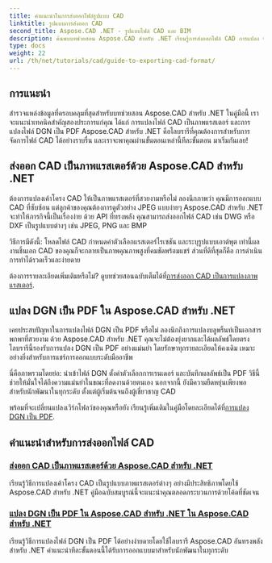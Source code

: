 ```yaml
---
title: คำแนะนำในการส่งออกไฟล์รูปแบบ CAD
linktitle: รูปแบบการส่งออก CAD
second_title: Aspose.CAD .NET - รูปแบบไฟล์ CAD และ BIM
description: ค้นพบบทช่วยสอน Aspose.CAD สำหรับ .NET เรียนรู้การส่งออกไฟล์ CAD การแปลง CAD เป็นภาพแรสเตอร์ และการแปลง DGN เป็น PDF ได้อย่างง่ายดาย
type: docs
weight: 22
url: /th/net/tutorials/cad/guide-to-exporting-cad-format/
---
```

## การแนะนำ

สำรวจแหล่งข้อมูลที่ครอบคลุมที่สุดสำหรับบทช่วยสอน Aspose.CAD สำหรับ .NET ในคู่มือนี้ เราจะแนะนำเทคนิคสำคัญสองประการแก่คุณ ได้แก่ การแปลงไฟล์ CAD เป็นภาพแรสเตอร์ และการแปลงไฟล์ DGN เป็น PDF Aspose.CAD สำหรับ .NET คือไลบรารีที่คุณต้องการสำหรับการจัดการไฟล์ CAD ได้อย่างราบรื่น และเราจะพาคุณผ่านขั้นตอนเหล่านี้ทีละขั้นตอน มาเริ่มกันเลย!

## ส่งออก CAD เป็นภาพแรสเตอร์ด้วย Aspose.CAD สำหรับ .NET  
ต้องการแปลงเค้าโครง CAD ให้เป็นภาพแรสเตอร์ที่สวยงามหรือไม่ ลองนึกภาพว่า คุณมีการออกแบบ CAD ที่ซับซ้อน แต่ลูกค้าของคุณต้องการดูตัวอย่าง JPEG แบบง่ายๆ Aspose.CAD สำหรับ .NET จะทำให้ภารกิจนี้เป็นเรื่องง่าย ด้วย API ที่ทรงพลัง คุณสามารถส่งออกไฟล์ CAD เช่น DWG หรือ DXF เป็นรูปแบบต่างๆ เช่น JPEG, PNG และ BMP  

วิธีการมีดังนี้: โหลดไฟล์ CAD กำหนดค่าตัวเลือกแรสเตอร์ไรเซชัน และระบุรูปแบบเอาต์พุต เท่านี้ผลงานชิ้นเอก CAD ของคุณก็จะกลายเป็นภาพคุณภาพสูงที่คมชัดพร้อมแชร์ ส่วนที่ดีที่สุดก็คือ การดำเนินการทำได้รวดเร็วและง่ายดาย  

 ต้องการรายละเอียดเพิ่มเติมหรือไม่? ดูบทช่วยสอนฉบับเต็มได้ที่[การส่งออก CAD เป็นการแปลงภาพแรสเตอร์](./export-cad-to-raster-image-conversion/).  

## แปลง DGN เป็น PDF ใน Aspose.CAD สำหรับ .NET  
เคยประสบปัญหาในการแปลงไฟล์ DGN เป็น PDF หรือไม่ ลองนึกถึงการแปลงบลูพริ้นท์เป็นเอกสารพกพาที่สวยงาม ด้วย Aspose.CAD สำหรับ .NET คุณจะไม่ต้องยุ่งยากและได้ผลลัพธ์โดยตรง ไลบรารีนี้รองรับการแปลง DGN เป็น PDF อย่างแม่นยำ โดยรักษาทุกรายละเอียดให้คงเดิม เหมาะอย่างยิ่งสำหรับการแชร์การออกแบบระดับมืออาชีพ  

นี่คือภาพรวมโดยย่อ: นำเข้าไฟล์ DGN ตั้งค่าตัวเลือกการเรนเดอร์ และบันทึกผลลัพธ์เป็น PDF วิธีนี้ช่วยให้มั่นใจได้ถึงความแม่นยำในขณะที่ลดงานด้วยตนเอง นอกจากนี้ ยังมีความยืดหยุ่นเพียงพอสำหรับนักพัฒนาในทุกระดับ ตั้งแต่ผู้เริ่มต้นจนถึงผู้เชี่ยวชาญ CAD  

พร้อมที่จะเปลี่ยนแปลงเวิร์กโฟลว์ของคุณหรือยัง เรียนรู้เพิ่มเติมในคู่มือโดยละเอียดได้ที่[การแปลง DGN เป็น PDF](./convert-dgn-to-pdf/).  

## คำแนะนำสำหรับการส่งออกไฟล์ CAD
### [ส่งออก CAD เป็นภาพแรสเตอร์ด้วย Aspose.CAD สำหรับ .NET](./export-cad-to-raster-image-conversion/)
เรียนรู้วิธีการแปลงเค้าโครง CAD เป็นรูปแบบภาพแรสเตอร์ต่างๆ อย่างมีประสิทธิภาพโดยใช้ Aspose.CAD สำหรับ .NET คู่มือฉบับสมบูรณ์นี้จะแนะนำคุณตลอดกระบวนการด้วยโค้ดที่ชัดเจน
### [แปลง DGN เป็น PDF ใน Aspose.CAD สำหรับ .NET ใน Aspose.CAD สำหรับ .NET](./convert-dgn-to-pdf/)
เรียนรู้วิธีการแปลงไฟล์ DGN เป็น PDF ได้อย่างง่ายดายโดยใช้ไลบรารี Aspose.CAD อันทรงพลังสำหรับ .NET คำแนะนำทีละขั้นตอนนี้ได้รับการออกแบบมาสำหรับนักพัฒนาในทุกระดับ